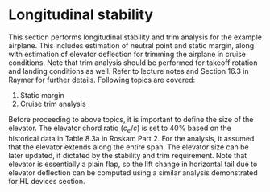 # Longitudinal stability

This section performs longitudinal stability and trim analysis for the example airplane. This includes estimation of neutral point and static margin, along with estimation of elevator deflection for trimming the airplane in cruise conditions. Note that trim analysis should be performed for takeoff rotation and landing conditions as well. Refer to lecture notes and Section 16.3 in Raymer for further details. Following topics are covered:

1. Static margin
2. Cruise trim analysis

Before proceeding to above topics, it is important to define the size of the elevator. The elevator chord ratio ($c_e/c$) is set to 40% based on the historical data in Table 8.3a in Roskam Part 2. For the analysis, it assumed that the elevator extends along the entire span. The elevator size can be later updated, if dictated by the stability and trim requirement. Note that elevator is essentially a plain flap, so the lift change in horizontal tail due to elevator deflection can be computed using a similar analysis demonstrated for HL devices section.